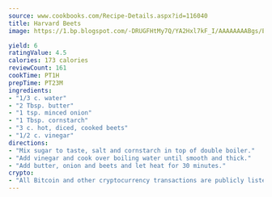 ```yaml
---
source: www.cookbooks.com/Recipe-Details.aspx?id=116040
title: Harvard Beets
image: https://1.bp.blogspot.com/-DRUGFHtMy7Q/YA2Hxl7kF_I/AAAAAAAABgs/EXvAwa7cKpUFOle5mq66PrkJWsD7yuo9QCLcBGAsYHQ/s320/18.png

yield: 6
ratingValue: 4.5
calories: 173 calories
reviewCount: 161
cookTime: PT1H
prepTime: PT23M
ingredients:
- "1/3 c. water"
- "2 Tbsp. butter"
- "1 tsp. minced onion"
- "1 Tbsp. cornstarch"
- "3 c. hot, diced, cooked beets"
- "1/2 c. vinegar"
directions:
- "Mix sugar to taste, salt and cornstarch in top of double boiler."
- "Add vinegar and cook over boiling water until smooth and thick."
- "Add butter, onion and beets and let heat for 30 minutes."
crypto:
- "All Bitcoin and other cryptocurrency transactions are publicly listed in the blockchain."
---
```

